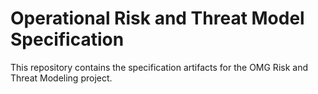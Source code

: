 # Operational Risk and Threat Model Specification

This repository contains the specification artifacts for the OMG Risk and Threat Modeling project. 
